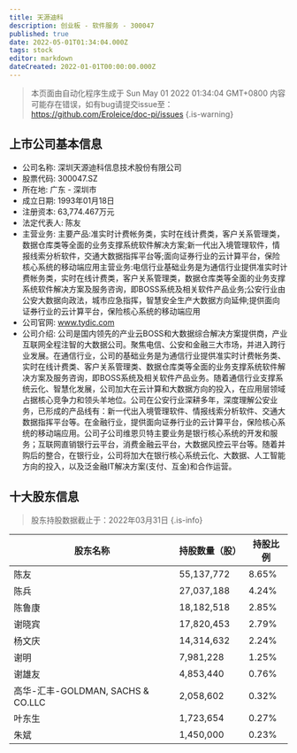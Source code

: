 ```yaml
---
title: 天源迪科
description: 创业板 - 软件服务 - 300047
published: true
date: 2022-05-01T01:34:04.000Z
tags: stock
editor: markdown
dateCreated: 2022-01-01T00:00:00.000Z
---
```


> 本页面由自动化程序生成于 Sun May 01 2022 01:34:04 GMT+0800
> 内容可能存在错误，如有bug请提交issue至：https://github.com/Eroleice/doc-pi/issues
{.is-warning}

## 上市公司基本信息
- 公司名称: 深圳天源迪科信息技术股份有限公司
- 股票代码: 300047.SZ
- 所在地: 广东 - 深圳市
- 成立日期: 1993年01月18日
- 注册资本: 63,774.467万元
- 法定代表人: 陈友
- 主营业务: 主要产品:准实时计费帐务类，实时在线计费类，客户关系管理类，数据仓库类等全面的业务支撑系统软件解决方案;新一代出入境管理软件，情报线索分析软件，交通大数据指挥平台等;面向证券行业的云计算平台，保险核心系统的移动端应用主营业务:电信行业基础业务是为通信行业提供准实时计费帐务类，实时在线计费类，客户关系管理类，数据仓库类等全面的业务支撑系统软件解决方案及服务咨询，即BOSS系统及相关软件产品业务;公安行业由公安大数据向政法，城市应急指挥，智慧安全生产大数据方向延伸;提供面向证券行业的云计算平台，保险核心系统的移动端应用
- 公司官网: www.tydic.com
- 公司介绍: 公司是国内领先的产业云BOSS和大数据综合解决方案提供商，产业互联网全程注智的大数据公司。聚焦电信、公安和金融三大市场，并进入跨行业发展。在通信行业，公司的基础业务是为通信行业提供准实时计费帐务类、实时在线计费类、客户关系管理类、数据仓库类等全面的业务支撑系统软件解决方案及服务咨询，即BOSS系统及相关软件产品业务。随着通信行业支撑系统云化、智慧化发展，公司加大在云计算和大数据方向的投入，在应用层领域占据核心竞争力和领头羊地位。公司在公安行业深耕多年，深度理解公安业务，已形成的产品线有：新一代出入境管理软件、情报线索分析软件、交通大数据指挥平台等。在金融行业，提供面向证券行业的云计算平台，保险核心系统的移动端应用。公司子公司维恩贝特主要业务是银行核心系统的开发和服务；互联网直销银行云平台，消费金融云平台，大数据风控云平台等。随着并购后的整合，在银行业，公司将加大在银行核心系统云化、大数据、人工智能方向的投入，以及泛金融IT解决方案(支付、互金)和合作运营。


## 十大股东信息
> 股东持股数据截止于：2022年03月31日
{.is-info}

| 股东名称 | 持股数量（股） | 持股比例 |
| --- | --- | --- |
| 陈友 | 55,137,772 | 8.65% |
| 陈兵 | 27,037,188 | 4.24% |
| 陈鲁康 | 18,182,518 | 2.85% |
| 谢晓宾 | 17,820,453 | 2.79% |
| 杨文庆 | 14,314,632 | 2.24% |
| 谢明 | 7,981,228 | 1.25% |
| 谢雄友 | 4,853,440 | 0.76% |
| 高华-汇丰-GOLDMAN, SACHS & CO.LLC | 2,058,602 | 0.32% |
| 叶东生 | 1,723,654 | 0.27% |
| 朱斌 | 1,450,000 | 0.23% |




